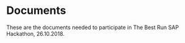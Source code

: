 # Documents
These are the documents needed to participate in The Best Run SAP Hackathon, 26.10.2018.
